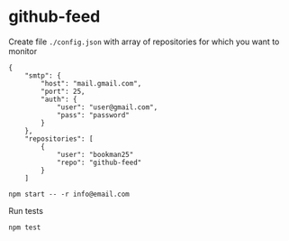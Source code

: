 # github-feed

Create file `./config.json` with array of repositories for which you want to monitor
```
{
	"smtp": {
		"host": "mail.gmail.com",
		"port": 25,
		"auth": {
			"user": "user@gmail.com",
			"pass": "password"
		}
	},
	"repositories": [
		{
			"user": "bookman25"
			"repo": "github-feed"
		}
	]
```

```
npm start -- -r info@email.com
```

Run tests
```
npm test
```